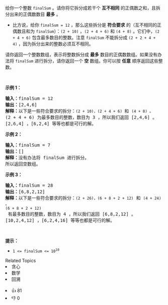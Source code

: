 <p>给你一个整数&nbsp;<code>finalSum</code>&nbsp;。请你将它拆分成若干个&nbsp;<strong>互不相同</strong> 的正偶数之和，且拆分出来的正偶数数目&nbsp;<strong>最多</strong>&nbsp;。</p>

<ul> 
 <li>比方说，给你&nbsp;<code>finalSum = 12</code>&nbsp;，那么这些拆分是&nbsp;<strong>符合要求</strong> 的（互不相同的正偶数且和为&nbsp;<code>finalSum</code>）：<code>(2 + 10)</code>&nbsp;，<code>(2 + 4 + 6)</code>&nbsp;和&nbsp;<code>(4 + 8)</code>&nbsp;。它们中，<code>(2 + 4 + 6)</code>&nbsp;包含最多数目的整数。注意&nbsp;<code>finalSum</code>&nbsp;不能拆分成&nbsp;<code>(2 + 2 + 4 + 4)</code>&nbsp;，因为拆分出来的整数必须互不相同。</li> 
</ul>

<p>请你返回一个整数数组，表示将整数拆分成 <strong>最多</strong> 数目的正偶数数组。如果没有办法将&nbsp;<code>finalSum</code>&nbsp;进行拆分，请你返回一个&nbsp;<strong>空</strong>&nbsp;数组。你可以按 <b>任意</b>&nbsp;顺序返回这些整数。</p>

<p>&nbsp;</p>

<p><strong>示例 1：</strong></p>

<pre>
<b>输入：</b>finalSum = 12
<b>输出：</b>[2,4,6]
<b>解释：</b>以下是一些符合要求的拆分：<span><code>(2 + 10)<span style="">，</span></code></span><span><code>(2 + 4 + 6) </code></span>和 <span><code>(4 + 8) 。</code></span>
(2 + 4 + 6) 为最多数目的整数，数目为 3 ，所以我们返回 [2,4,6] 。
[2,6,4] ，[6,2,4] 等等也都是可行的解。
</pre>

<p><strong>示例 2：</strong></p>

<pre>
<b>输入：</b>finalSum = 7
<b>输出：</b>[]
<b>解释：</b>没有办法将 finalSum 进行拆分。
所以返回空数组。
</pre>

<p><strong>示例 3：</strong></p>

<pre>
<b>输入：</b>finalSum = 28
<b>输出：</b>[6,8,2,12]
<b>解释：</b>以下是一些符合要求的拆分：<span><code>(2 + 26)<span style="">，</span></code></span><span><code>(6 + 8 + 2 + 12)</code></span> 和 <span><code>(4 + 24) 。</code></span>
<span><code>(6 + 8 + 2 + 12)</code></span> 有最多数目的整数，数目为 4 ，所以我们返回 [6,8,2,12] 。
[10,2,4,12] ，[6,2,4,16] 等等也都是可行的解。
</pre>

<p>&nbsp;</p>

<p><strong>提示：</strong></p>

<ul> 
 <li><code>1 &lt;= finalSum &lt;= 10<sup>10</sup></code></li> 
</ul>

<div><div>Related Topics</div><div><li>贪心</li><li>数学</li><li>回溯</li></div></div><br><div><li>👍 81</li><li>👎 0</li></div>